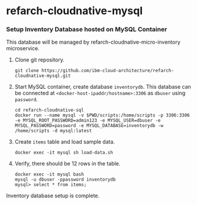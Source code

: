 # refarch-cloudnative-mysql

### Setup Inventory Database hosted on MySQL Container
This database will be managed by refarch-cloudnative-micro-inventory microservice.

1. Clone git repository.
    ```
    git clone https://github.com/ibm-cloud-architecture/refarch-cloudnative-mysql.git
    ```

2. Start MySQL container, create database `inventorydb`. This database can be connected at `<docker-host-ipaddr/hostname>:3306` as `dbuser` using `password`.
    ```
    cd refarch-cloudnative-sql
    docker run --name mysql -v $PWD/scripts:/home/scripts -p 3306:3306 -e MYSQL_ROOT_PASSWORD=admin123 -e MYSQL_USER=dbuser -e MYSQL_PASSWORD=password -e MYSQL_DATABASE=inventorydb -w /home/scripts -d mysql:latest
    ```

3. Create `items` table and load sample data.
    ```
    docker exec -it mysql sh load-data.sh
    ```

4. Verify, there should be 12 rows in the table.
    ```
    docker exec -it mysql bash
    mysql -u dbuser -ppassword inventorydb
    mysql> select * from items;
    ```
   
Inventory database setup is complete.  
